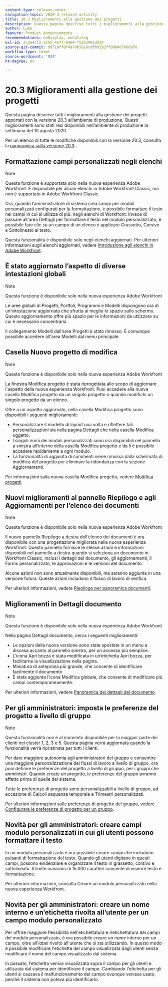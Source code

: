 ```yaml
---
content-type: release-notes
navigation-topic: 2020-3-release-activity
title: 20.3 Miglioramenti alla gestione dei progetti
description: Questa pagina descrive tutti i miglioramenti alla gestione dei progetti apportati con la versione 20.3 all’ambiente di produzione. Questi miglioramenti sono stati resi disponibili nell’ambiente di produzione la settimana del 10 agosto 2020.
author: Luke
feature: Product Announcements
recommendations: noDisplay, noCatalog
exl-id: acde4cf2-a755-4e77-9469-f5152991dd34
source-git-commit: dd718ff8f497065018cdfb9592ff0804d7668bf8
workflow-type: tm+mt
source-wordcount: '924'
ht-degree: 0%

---
```


# 20.3 Miglioramenti alla gestione dei progetti

Questa pagina descrive tutti i miglioramenti alla gestione dei progetti apportati con la versione 20.3 all’ambiente di produzione. Questi miglioramenti sono stati resi disponibili nell’ambiente di produzione la settimana del 10 agosto 2020.

Per un elenco di tutte le modifiche disponibili con la versione 20.3, consulta la [panoramica sulla versione 20.3](../../../product-announcements/product-releases/20.3-release-activity/20-3-release-overview.md).

## Formattazione campi personalizzati negli elenchi

>[!NOTE]
>
>Questa funzione è supportata solo nella nuova esperienza Adobe Workfront. È disponibile per alcuni elenchi in Adobe Workfront Classic, ma non è supportato in Adobe Workfront Classic.

Ora, quando l’amministratore di sistema crea campi per moduli personalizzati configurati per la formattazione, è possibile formattare il testo nei campi in cui si utilizza di più: negli elenchi di Workfront. Invece di passare all&#39;area Dettagli per formattare il testo nel modulo personalizzato, è possibile fare clic su un campo di un elenco e applicare Grassetto, Corsivo e Sottolineato al testo.

Questa funzionalità è disponibile solo negli elenchi aggiornati. Per ulteriori informazioni sugli elenchi aggiornati, vedere [Introduzione agli elenchi in Adobe Workfront](../../../workfront-basics/navigate-workfront/use-lists/view-items-in-a-list.md).

## È stato aggiornato l’aspetto di diverse intestazioni globali

>[!NOTE]
>
>Questa funzione è disponibile solo nella nuova esperienza Adobe Workfront

Le aree globali di Progetti, Portfoli, Programmi e Modelli dispongono ora di un’intestazione aggiornata che sfrutta al meglio lo spazio sullo schermo. Questo aggiornamento offre più spazio per le informazioni da utilizzare su cui è necessario concentrarsi.

Il collegamento Modelli dall’area Progetti è stato rimosso. È comunque possibile accedere all&#39;area Modelli dal menu principale.

## Casella Nuovo progetto di modifica

>[!NOTE]
>
>Questa funzione è disponibile solo nella nuova esperienza Adobe Workfront

La finestra Modifica progetto è stata riprogettata allo scopo di aggiornare l&#39;aspetto della nuova esperienza Workfront. Puoi accedere alla nuova casella Modifica progetto da un singolo progetto o quando modifichi un singolo progetto da un elenco.

Oltre a un aspetto aggiornato, nella casella Modifica progetto sono disponibili i seguenti miglioramenti:

* Personalizzare il modello di layout una volta e riflettere tali personalizzazioni sia nella pagina Dettagli che nella casella Modifica oggetto.
* I singoli nomi dei moduli personalizzati sono ora disponibili nel pannello a sinistra all’interno della casella Modifica progetto e da lì è possibile accedere rapidamente a ogni modulo.
* La funzionalità di aggiunta di commenti viene rimossa dalla schermata di modifica del progetto per eliminare la ridondanza con la sezione Aggiornamenti.

<!--
<p data-mc-conditions="QuicksilverOrClassic.Draft mode">For information about the new Edit Box box, see "New Edit Object box" (NEW ARTICLE, LINK LATER!!).</p>
-->

Per informazioni sulla nuova casella Modifica progetto, vedere [Modifica progetti](../../../manage-work/projects/manage-projects/edit-projects.md).

## Nuovi miglioramenti al pannello Riepilogo e agli Aggiornamenti per l’elenco dei documenti

>[!NOTE]
>
>Questa funzione è disponibile solo nella nuova esperienza Adobe Workfront

Il nuovo pannello Riepilogo a destra dell’elenco dei documenti è ora disponibile con una progettazione migliorata nella nuova esperienza Workfront. Questo pannello fornisce le stesse azioni e informazioni disponibili nel pannello a destra quando si seleziona un documento in Workfront Classic, inclusi i dettagli del documento, gli aggiornamenti, il Forms personalizzato, le approvazioni e le versioni del documento.

Alcune azioni non sono attualmente disponibili, ma saranno aggiunte in una versione futura. Queste azioni includono il flusso di lavoro di verifica.

Per ulteriori informazioni, vedere [Riepilogo per panoramica documenti](../../../documents/managing-documents/summary-for-documents.md).

## Miglioramenti in Dettagli documento

>[!NOTE]
>
>Questa funzione è disponibile solo nella nuova esperienza Adobe Workfront

Nella pagina Dettagli documento, cerca i seguenti miglioramenti:

* Le opzioni della nuova versione sono state spostate in un menu a discesa accanto al pannello sinistro, per un accesso più semplice.
* L’icona Apri bozza è stata modificata in un’etichetta Apri bozza, per facilitarne la visualizzazione nella pagina.
* Miniatura di anteprima più grande, che consente di identificare facilmente il documento
* È stata aggiunta l’icona Modifica globale, che consente di modificare più campi contemporaneamente.

Per ulteriori informazioni, vedere [Panoramica dei dettagli del documento](../../../documents/managing-documents/document-details-overview.md).

## Per gli amministratori: imposta le preferenze del progetto a livello di gruppo

>[!NOTE]
>
>Questa funzionalità non è al momento disponibile per la maggior parte dei clienti nei cluster 1, 2, 3 e 5. Questa pagina verrà aggiornata quando la funzionalità verrà ripristinata per tutti i clienti.

Per dare maggiore autonomia agli amministratori del gruppo e consentire una maggiore personalizzazione dei flussi di lavoro a livello di gruppo, ora puoi definire le preferenze del progetto a livello di gruppo, per i gruppi che amministri. Quando create un progetto, le preferenze del gruppo avranno effetto prima di quelle del sistema.

Tutte le preferenze di progetto sono personalizzabili a livello di gruppo, ad eccezione di Calcoli sequenza temporale e Trimestri personalizzati.

Per ulteriori informazioni sulle preferenze di progetto del gruppo, vedere [Configurare le preferenze di progetto per un gruppo](../../../administration-and-setup/manage-groups/create-and-manage-groups/configure-project-preferences-group.md).

## Novità per gli amministratori: creare campi modulo personalizzati in cui gli utenti possono formattare il testo

In un modulo personalizzato è ora possibile creare campi che includono pulsanti di formattazione del testo. Quando gli utenti digitano in questi campi, possono evidenziare e organizzare il testo in grassetto, corsivo e sottolineato. Il limite massimo di 15.000 caratteri consente di inserire testo e formattazione.

Per ulteriori informazioni, consulta Creare un modulo personalizzato nella nuova esperienza Workfront.

## Novità per gli amministratori: creare un nome interno e un’etichetta rivolta all’utente per un campo modulo personalizzato

Per offrire maggiore flessibilità nell&#39;etichettatura e rietichettatura dei campi del modulo personalizzato, è ora possibile creare un *name* interno per un campo, oltre all&#39;*label* rivolto all&#39;utente che si sta utilizzando. In questo modo è possibile modificare l&#39;etichetta del campo visualizzata dagli utenti senza modificare il nome del campo visualizzato dal sistema.

In passato, l’etichetta veniva visualizzata sopra il campo per gli utenti e utilizzata dal sistema per identificare il campo. Cambiando l&#39;etichetta per gli utenti si causava il malfunzionamento del campo ovunque venisse usato, perché il sistema non poteva più identificarlo.


